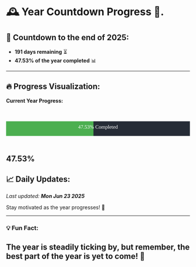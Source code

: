 
# &#x1F570; **Year Countdown Progress** &#x1F389;.

## &#x1F4C5; Countdown to the end of 2025:
- **191 days remaining** &#x23F3;
- **47.53% of the year completed** &#x1F4CA;

---

## &#x1F525; **Progress Visualization**:

**Current Year Progress:**

<br><br>
![Progress Bar](https://raw.githubusercontent.com/dayanidigv/year-countdown-progress/main/progress-bar.svg)
<br><br>

**47.53%**
---

## &#x1F4C8; **Daily Updates**:

_Last updated: **Mon Jun 23 2025**_

Stay motivated as the year progresses! &#x1F680;

--- 

### &#x1F4A1; **Fun Fact:**
The year is steadily ticking by, but remember, the best part of the year is yet to come! &#x1F31F;
---
